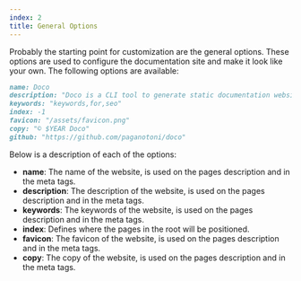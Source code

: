 ```yaml
---
index: 2
title: General Options
---
```

Probably the starting point for customization are the general options. These options are used to configure the documentation site and make it look like your own. The following options are available:

```markdown
name: Doco
description: "Doco is a CLI tool to generate static documentation websites from markdown files."
keywords: "keywords,for,seo"
index: -1
favicon: "/assets/favicon.png"
copy: "© $YEAR Doco"
github: "https://github.com/paganotoni/doco"
```

Below is a description of each of the options:

- **name**: The name of the website, is used on the pages description and in the meta tags.
- **description**: The description of the website, is used on the pages description and in the meta tags.
- **keywords**: The keywords of the website, is used on the pages description and in the meta tags.
- **index**: Defines where the pages in the root will be positioned.
- **favicon**: The favicon of the website, is used on the pages description and in the meta tags.
- **copy**: The copy of the website, is used on the pages description and in the meta tags.